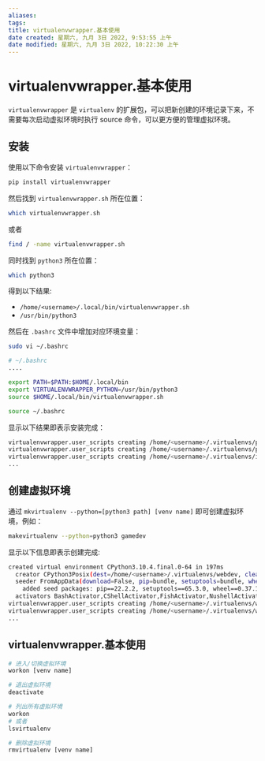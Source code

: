 ```yaml
---
aliases: 
tags: 
title: virtualenvwrapper.基本使用
date created: 星期六, 九月 3日 2022, 9:53:55 上午
date modified: 星期六, 九月 3日 2022, 10:22:30 上午
---
```


# virtualenvwrapper.基本使用

`virtualenvwrapper` 是 `virtualenv` 的扩展包，可以把新创建的环境记录下来，不需要每次启动虚拟环境时执行 source 命令，可以更方便的管理虚拟环境。

## 安装

使用以下命令安装 `virtualenvwrapper`：

```bash
pip install virtualenvwrapper
```

然后找到 `virtualenvwrapper.sh` 所在位置：

```bash
which virtualenvwrapper.sh
```

或者

```bash
find / -name virtualenvwrapper.sh
```

同时找到 `python3` 所在位置：

```bash
which python3
```

得到以下结果:

- `/home/<username>/.local/bin/virtualenvwrapper.sh`
- `/usr/bin/python3`

然后在 `.bashrc` 文件中增加对应环境变量：

```bash
sudo vi ~/.bashrc
```

```bash
# ~/.bashrc
....

export PATH=$PATH:$HOME/.local/bin
export VIRTUALENVWRAPPER_PYTHON=/usr/bin/python3
source $HOME/.local/bin/virtualenvwrapper.sh
```

```bash
source ~/.bashrc
```

显示以下结果即表示安装完成：

```bash
virtualenvwrapper.user_scripts creating /home/<username>/.virtualenvs/premkproject
virtualenvwrapper.user_scripts creating /home/<username>/.virtualenvs/postmkproject
virtualenvwrapper.user_scripts creating /home/<username>/.virtualenvs/initialize
...
```

## 创建虚拟环境

通过 `mkvirtualenv --python=[python3 path] [venv name]` 即可创建虚拟环境，例如：

```bash
makevirtualenv --python=python3 gamedev
```

显示以下信息即表示创建完成:

```bash
created virtual environment CPython3.10.4.final.0-64 in 197ms
  creator CPython3Posix(dest=/home/<username>/.virtualenvs/webdev, clear=False, no_vcs_ignore=False, global=False)
  seeder FromAppData(download=False, pip=bundle, setuptools=bundle, wheel=bundle, via=copy, app_data_dir=/home/<username>/.local/share/virtualenv)
    added seed packages: pip==22.2.2, setuptools==65.3.0, wheel==0.37.1
  activators BashActivator,CShellActivator,FishActivator,NushellActivator,PowerShellActivator,PythonActivator
virtualenvwrapper.user_scripts creating /home/<username>/.virtualenvs/webdev/bin/predeactivate
virtualenvwrapper.user_scripts creating /home/<username>/.virtualenvs/webdev/bin/postdeactivate
...
```

## virtualenvwrapper.基本使用

```bash
# 进入/切换虚拟环境
workon [venv name]

# 退出虚拟环境
deactivate

# 列出所有虚拟环境
workon
# 或者
lsvirtualenv

# 删除虚拟环境
rmvirtualenv [venv name]
```
